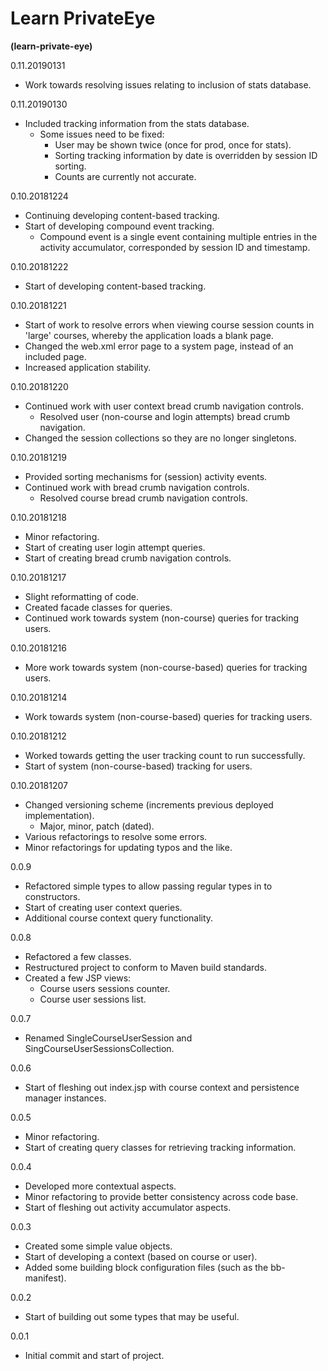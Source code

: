 # Learn PrivateEye
**(learn-private-eye)**

0.11.20190131
- Work towards resolving issues relating to inclusion of stats database.

0.11.20190130
- Included tracking information from the stats database.
  - Some issues need to be fixed:
    - User may be shown twice (once for prod, once for stats).
    - Sorting tracking information by date is overridden by session ID sorting.
    - Counts are currently not accurate.

0.10.20181224
- Continuing developing content-based tracking.
- Start of developing compound event tracking.
  - Compound event is a single event containing multiple entries in the activity
  accumulator, corresponded by session ID and timestamp.

0.10.20181222
- Start of developing content-based tracking.

0.10.20181221
- Start of work to resolve errors when viewing course session counts in 'large'
courses, whereby the application loads a blank page.
- Changed the web.xml error page to a system page, instead of an included page.
- Increased application stability.

0.10.20181220
- Continued work with user context bread crumb navigation controls.
  - Resolved user (non-course and login attempts) bread crumb navigation.
- Changed the session collections so they are no longer singletons.

0.10.20181219
- Provided sorting mechanisms for (session) activity events.
- Continued work with bread crumb navigation controls.
  - Resolved course bread crumb navigation controls.

0.10.20181218
- Minor refactoring.
- Start of creating user login attempt queries.
- Start of creating bread crumb navigation controls.

0.10.20181217
- Slight reformatting of code.
- Created facade classes for queries.
- Continued work towards system (non-course) queries for tracking users.

0.10.20181216
- More work towards system (non-course-based) queries for tracking users.

0.10.20181214
- Work towards system (non-course-based) queries for tracking users.

0.10.20181212
- Worked towards getting the user tracking count to run successfully.
- Start of system (non-course-based) tracking for users.

0.10.20181207
- Changed versioning scheme (increments previous deployed implementation).
  - Major, minor, patch (dated).
- Various refactorings to resolve some errors.
- Minor refactorings for updating typos and the like.

0.0.9
- Refactored simple types to allow passing regular types in to constructors.
- Start of creating user context queries.
- Additional course context query functionality.

0.0.8
- Refactored a few classes.
- Restructured project to conform to Maven build standards.
- Created a few JSP views:
  - Course users sessions counter.
  - Course user sessions list.

0.0.7
- Renamed SingleCourseUserSession and SingCourseUserSessionsCollection.

0.0.6
- Start of fleshing out index.jsp with course context and persistence manager
instances.

0.0.5
- Minor refactoring.
- Start of creating query classes for retrieving tracking information.

0.0.4
- Developed more contextual aspects.
- Minor refactoring to provide better consistency across code base.
- Start of fleshing out activity accumulator aspects.

0.0.3
- Created some simple value objects.
- Start of developing a context (based on course or user).
- Added some building block configuration files (such as the bb-manifest).

0.0.2
- Start of building out some types that may be useful.

 0.0.1
- Initial commit and start of project.
